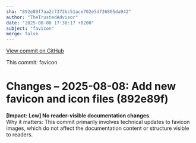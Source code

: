 ```yaml
---
sha: "892e89f7aa2c7372bc51ace702e5d726805da942"
author: "TheTrustedAdvisor"
date: "2025-08-08 17:30:17 +0200"
subject: "favicon"
merge: false
---
```


[View commit on GitHub](https://github.com/TheTrustedAdvisor/FabricAdoptionFramework/commit/892e89f7aa2c7372bc51ace702e5d726805da942)

This commit: favicon

# Changes – 2025-08-08: Add new favicon and icon files (892e89f)

**[Impact: Low] No reader-visible documentation changes.**  
Why it matters: This commit primarily involves technical updates to favicon images, which do not affect the documentation content or structure visible to readers.
